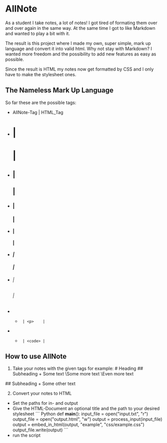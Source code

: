 # AllNote
As a student I take notes, a lot of notes!
I got tired of formating them over and over again in the same way.
At the same time I got to like Markdown and wanted to play a bit with it.

The result is this project where I made my own, super simple, mark up language and convert it into valid html.
Why not stay with Markdown? I wanted more freedom and the possibility to add new features as easy as possible.

Since the result is HTML my notes now get formatted by CSS and I only have to make the stylesheet ones.

## The Nameless Mark Up Language
So far these are the possible tags:
- AllNote-Tag | HTML_Tag
- #      | <h1>   |
- ##     | <h2>   |
- ###    | <h3>   |
- ####   | <h4>   |
- #####  | <h5>   |
- ###### | <h6>   |
- +      | <p>    |
- *      | <code> |

## How to use AllNote
1. Take your notes with the given tags for example:
\# Heading
\## Subheading
\+ Some text
\Some more text
\Even more text

\## Subheading
\+ Some other text

 2. Convert your notes to HTML
 - Set the paths for in- and output
 - Give the HTML-Document an optional title and the path to your desired stylesheet
 ´´´ Python
 def __main__():
    input_file = open("input.txt", "r")
    output_file = open("output.html", "w")
    output = process_input(input_file)
    output = embed_in_html(output, "example", "css/example.css")
    output_file.write(output)
 ´´´
 - run the script
